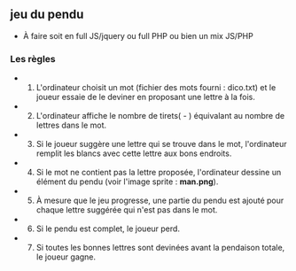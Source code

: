 ## jeu du pendu 
* À faire soit en full JS/jquery ou full PHP ou bien  un mix JS/PHP

### Les règles

* 1. L'ordinateur choisit un mot (fichier des mots fourni : dico.txt) et le joueur essaie de le deviner en proposant une lettre à la fois.
* 2. L'ordinateur affiche le nombre de tirets( - ) équivalant au nombre de lettres dans le mot.
* 3. Si le joueur suggère une lettre qui se trouve dans le mot, l'ordinateur remplit les blancs avec cette lettre aux bons endroits.
* 4. Si le mot ne contient pas la lettre proposée, l'ordinateur dessine un élément du pendu (voir l'image sprite : **man.png**).
* 5. À mesure que le jeu progresse, une partie du pendu est ajouté pour chaque lettre suggérée qui n'est pas dans le mot.
* 6. Si le pendu est complet, le joueur perd.
* 7. Si toutes les bonnes lettres sont devinées avant la pendaison totale, le joueur gagne. 




